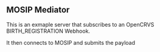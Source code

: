 ## MOSIP Mediator

This is an exmaple server that subscribes to an OpenCRVS BIRTH_REGISTRATION Webhook.

It then connects to MOSIP and submits the payload
